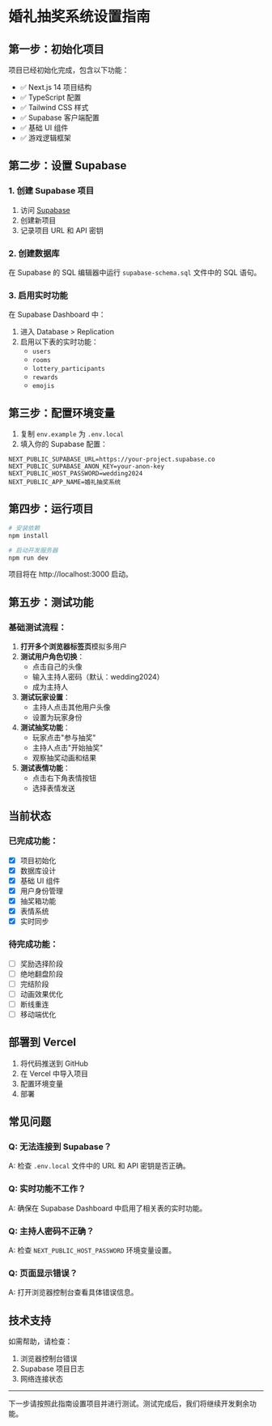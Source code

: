 # 婚礼抽奖系统设置指南

## 第一步：初始化项目

项目已经初始化完成，包含以下功能：

- ✅ Next.js 14 项目结构
- ✅ TypeScript 配置
- ✅ Tailwind CSS 样式
- ✅ Supabase 客户端配置
- ✅ 基础 UI 组件
- ✅ 游戏逻辑框架

## 第二步：设置 Supabase

### 1. 创建 Supabase 项目

1. 访问 [Supabase](https://supabase.com)
2. 创建新项目
3. 记录项目 URL 和 API 密钥

### 2. 创建数据库

在 Supabase 的 SQL 编辑器中运行 `supabase-schema.sql` 文件中的 SQL 语句。

### 3. 启用实时功能

在 Supabase Dashboard 中：
1. 进入 Database > Replication
2. 启用以下表的实时功能：
   - `users`
   - `rooms`
   - `lottery_participants`
   - `rewards`
   - `emojis`

## 第三步：配置环境变量

1. 复制 `env.example` 为 `.env.local`
2. 填入你的 Supabase 配置：

```env
NEXT_PUBLIC_SUPABASE_URL=https://your-project.supabase.co
NEXT_PUBLIC_SUPABASE_ANON_KEY=your-anon-key
NEXT_PUBLIC_HOST_PASSWORD=wedding2024
NEXT_PUBLIC_APP_NAME=婚礼抽奖系统
```

## 第四步：运行项目

```bash
# 安装依赖
npm install

# 启动开发服务器
npm run dev
```

项目将在 http://localhost:3000 启动。

## 第五步：测试功能

### 基础测试流程：

1. **打开多个浏览器标签页**模拟多用户
2. **测试用户角色切换**：
   - 点击自己的头像
   - 输入主持人密码（默认：wedding2024）
   - 成为主持人
3. **测试玩家设置**：
   - 主持人点击其他用户头像
   - 设置为玩家身份
4. **测试抽奖功能**：
   - 玩家点击"参与抽奖"
   - 主持人点击"开始抽奖"
   - 观察抽奖动画和结果
5. **测试表情功能**：
   - 点击右下角表情按钮
   - 选择表情发送

## 当前状态

### 已完成功能：
- [x] 项目初始化
- [x] 数据库设计
- [x] 基础 UI 组件
- [x] 用户身份管理
- [x] 抽奖箱功能
- [x] 表情系统
- [x] 实时同步

### 待完成功能：
- [ ] 奖励选择阶段
- [ ] 绝地翻盘阶段
- [ ] 完结阶段
- [ ] 动画效果优化
- [ ] 断线重连
- [ ] 移动端优化

## 部署到 Vercel

1. 将代码推送到 GitHub
2. 在 Vercel 中导入项目
3. 配置环境变量
4. 部署

## 常见问题

### Q: 无法连接到 Supabase？
A: 检查 `.env.local` 文件中的 URL 和 API 密钥是否正确。

### Q: 实时功能不工作？
A: 确保在 Supabase Dashboard 中启用了相关表的实时功能。

### Q: 主持人密码不正确？
A: 检查 `NEXT_PUBLIC_HOST_PASSWORD` 环境变量设置。

### Q: 页面显示错误？
A: 打开浏览器控制台查看具体错误信息。

## 技术支持

如需帮助，请检查：
1. 浏览器控制台错误
2. Supabase 项目日志
3. 网络连接状态

---

下一步请按照此指南设置项目并进行测试。测试完成后，我们将继续开发剩余功能。 